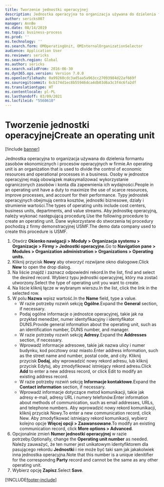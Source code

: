 ```yaml
---
title: Tworzenie jednostki operacyjnej
description: Jednostka operacyjna to organizacja używana do dzielenia formantu zasobów ekonomicznych i procesów operacyjnych w firmie.
author: sericks007
manager: AnnBe
ms.date: 08/14/2019
ms.topic: business-process
ms.prod: ''
ms.technology: ''
ms.search.form: OMOperatingUnit, OMInternalOrganizationSelector
audience: Application User
ms.reviewer: sericks
ms.search.region: Global
ms.author: sericks
ms.search.validFrom: 2016-06-30
ms.dyn365.ops.version: Version 7.0.0
ms.openlocfilehash: 0a99260cdc3ad5aa5a963cc27093984d22af669f
ms.sourcegitcommit: 6cb174d1ec8b55946dca4db03d6a3c3f4c6fa2df
ms.translationtype: HT
ms.contentlocale: pl-PL
ms.lasthandoff: 03/09/2021
ms.locfileid: "5560610"
---
```

# <a name="create-an-operating-unit"></a><span data-ttu-id="42ec2-103">Tworzenie jednostki operacyjnej</span><span class="sxs-lookup"><span data-stu-id="42ec2-103">Create an operating unit</span></span>

[!include [banner](../../includes/banner.md)]

<span data-ttu-id="42ec2-104">Jednostka operacyjna to organizacja używana do dzielenia formantu zasobów ekonomicznych i procesów operacyjnych w firmie.</span><span class="sxs-lookup"><span data-stu-id="42ec2-104">An operating unit is an organization that is used to divide the control of economic resources and operational processes in a business.</span></span> <span data-ttu-id="42ec2-105">Osoby w jednostce operacyjnej mają obowiązek maksymalizować wykorzystanie ograniczonych zasobów i konta dla zapewnienia ich wydajności.</span><span class="sxs-lookup"><span data-stu-id="42ec2-105">People in an operating unit have a duty to maximize the use of scarce resources, improve processes, and account for their performance.</span></span> <span data-ttu-id="42ec2-106">Typy jednostek operacyjnych obejmują centra kosztów, jednostki biznesowe, działy i strumienie wartości.</span><span class="sxs-lookup"><span data-stu-id="42ec2-106">The types of operating units include cost centers, business units, departments, and value streams.</span></span> <span data-ttu-id="42ec2-107">Aby jednostkę operacyjną, należy wykonać następującą procedurę.</span><span class="sxs-lookup"><span data-stu-id="42ec2-107">Use the following procedure to create an operating unit.</span></span> <span data-ttu-id="42ec2-108">Dane wykorzystane do stworzenia tej procedury pochodzą z firmy demonstracyjnej USMF.</span><span class="sxs-lookup"><span data-stu-id="42ec2-108">The demo data company used to create this procedure is USMF.</span></span>

1. <span data-ttu-id="42ec2-109">Otwórz **Okienko nawigacji > Moduły > Organizacja systemu > Organizacje > Firmy > Jednostki operacyjne.**</span><span class="sxs-lookup"><span data-stu-id="42ec2-109">Go to **Navigation pane > Modules > Organization administration > Organizations > Operating units.**</span></span>
2. <span data-ttu-id="42ec2-110">Kliknij przycisk **Nowy** aby otworzyć rozwijane okno dialogowe.</span><span class="sxs-lookup"><span data-stu-id="42ec2-110">Click **New** to open the drop dialog.</span></span>
3. <span data-ttu-id="42ec2-111">Na liście znajdź i zaznacz odpowiedni rekord.</span><span class="sxs-lookup"><span data-stu-id="42ec2-111">In the list, find and select the desired record.</span></span> <span data-ttu-id="42ec2-112">Wybierz typu jednostki operacyjnej, który ma zostać utworzony.</span><span class="sxs-lookup"><span data-stu-id="42ec2-112">Select the type of operating unit you want to create.</span></span>  
4. <span data-ttu-id="42ec2-113">Na liście kliknij łącze w wybranym wierszu.</span><span class="sxs-lookup"><span data-stu-id="42ec2-113">In the list, click the link in the selected row.</span></span>
5. <span data-ttu-id="42ec2-114">W polu **Nazwa** wpisz wartość.</span><span class="sxs-lookup"><span data-stu-id="42ec2-114">In the **Name** field, type a value.</span></span>
    + <span data-ttu-id="42ec2-115">W razie potrzeby rozwiń sekcję **Ogólne**.</span><span class="sxs-lookup"><span data-stu-id="42ec2-115">Expand the **General** section, if necessary.</span></span>  
    + <span data-ttu-id="42ec2-116">Podaj ogólne informacje o jednostce operacyjnej, takie jak na przykład menedżer, numer identyfikacyjny i identyfikator DUNS.</span><span class="sxs-lookup"><span data-stu-id="42ec2-116">Provide general information about the operating unit, such as an identification number, DUNS number, and manager.</span></span>    
    + <span data-ttu-id="42ec2-117">W razie potrzeby rozwiń sekcję **Adresy**.</span><span class="sxs-lookup"><span data-stu-id="42ec2-117">Expand the **Addresses** section, if necessary.</span></span>  
    + <span data-ttu-id="42ec2-118">Wprowadź informacje adresowe, takie jak nazwa ulicy i numer budynku, kod pocztowy oraz miasto.</span><span class="sxs-lookup"><span data-stu-id="42ec2-118">Enter address information, such as the street name and number, postal code, and city.</span></span> <span data-ttu-id="42ec2-119">Kliknij przycisk **Dodaj**, aby wprowadzić nowy rekord adresu, lub kliknij przycisk Edytuj, aby zmodyfikować istniejący rekord adresu.</span><span class="sxs-lookup"><span data-stu-id="42ec2-119">Click **Add** to enter a new address record, or click Edit to modify an existing address record.</span></span>   
    + <span data-ttu-id="42ec2-120">W razie potrzeby rozwiń sekcję **Informacje kontaktowe**.</span><span class="sxs-lookup"><span data-stu-id="42ec2-120">Expand the **Contact information** section, if necessary.</span></span>  
    + <span data-ttu-id="42ec2-121">Wprowadź informacje dotyczące metod komunikacji, takie jak adresy e-mail, adresy URL i numery telefonów.</span><span class="sxs-lookup"><span data-stu-id="42ec2-121">Enter information about methods of communication, such as email addresses, URLs, and telephone numbers.</span></span> <span data-ttu-id="42ec2-122">Aby wprowadzić nowy rekord komunikacji, kliknij przycisk Nowy.</span><span class="sxs-lookup"><span data-stu-id="42ec2-122">To enter a new communication record, click New.</span></span> <span data-ttu-id="42ec2-123">Aby zmodyfikować istniejący rekord komunikacji, wybierz kolejno opcje **Więcej opcji > Zaawansowane**.</span><span class="sxs-lookup"><span data-stu-id="42ec2-123">To modify an existing communication record, click **More options > Advanced**.</span></span>   
6. <span data-ttu-id="42ec2-124">Opcjonalnie zmień **Numer jednostki operacyjnej** w razie potrzeby.</span><span class="sxs-lookup"><span data-stu-id="42ec2-124">Optionally, change the **Operating unit number** as needed.</span></span> <span data-ttu-id="42ec2-125">Należy zauważyć, że ten numer jest unikatowym identyfiktorem dla pasującego rekordu **Jednostki** i nie może być taki sam jak jakakolwiek inna jednostka operacyjna.</span><span class="sxs-lookup"><span data-stu-id="42ec2-125">Note that this number is a unique idenitifier for the correspondng **Party** record and cannot be the same as any other operating unit.</span></span>
7. <span data-ttu-id="42ec2-126">Wybierz opcję **Zapisz**.</span><span class="sxs-lookup"><span data-stu-id="42ec2-126">Select **Save**.</span></span>


[!INCLUDE[footer-include](../../../../includes/footer-banner.md)]